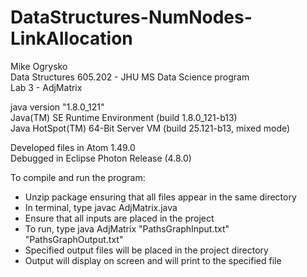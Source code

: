 # DataStructures-NumNodes-LinkAllocation

Mike Ogrysko<br>
Data Structures 605.202 - JHU MS Data Science program<br>
Lab 3 - AdjMatrix<br>

java version "1.8.0_121"<br>
Java(TM) SE Runtime Environment (build 1.8.0_121-b13)<br>
Java HotSpot(TM) 64-Bit Server VM (build 25.121-b13, mixed mode)<br>

Developed files in Atom 1.49.0<br>
Debugged in Eclipse Photon Release (4.8.0)<br>

To compile and run the program:
- Unzip package ensuring that all files appear in the same directory
- In terminal, type javac AdjMatrix.java
- Ensure that all inputs are placed in the project
- To run, type java AdjMatrix "PathsGraphInput.txt" "PathsGraphOutput.txt"
- Specified output files will be placed in the project directory
- Output will display on screen and will print to the specified file
